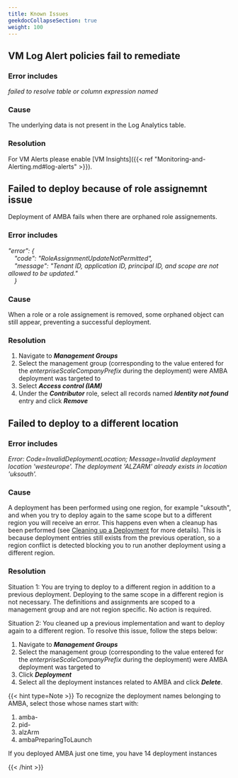 ```yaml
---
title: Known Issues
geekdocCollapseSection: true
weight: 100
---
```


## VM Log Alert policies fail to remediate

### Error includes

*failed to resolve table or column expression named*

### Cause

The underlying data is not present in the Log Analytics table.

### Resolution

For VM Alerts please enable [VM Insights]({{< ref "Monitoring-and-Alerting.md#log-alerts" >}}).

## Failed to deploy because of role assignemnt issue

Deployment of AMBA fails when there are orphaned role assignements.

### Error includes

*"error": { </br>
&emsp;"code": "RoleAssignmentUpdateNotPermitted", </br>
&emsp;"message": "Tenant ID, application ID, principal ID, and scope are not allowed to be updated." </br>
&emsp;}*

### Cause

When a role or a role assignement is removed, some orphaned object can still appear, preventing a successful deployment.

### Resolution

1. Navigate to ***Management Groups***
2. Select the management group (corresponding to the value entered for the *enterpriseScaleCompanyPrefix* during the deployment) were AMBA deployment was targeted to
3. Select ***Access control (IAM)***
4. Under the ***Contributor*** role, select all records named ***Identity not found*** entry and click ***Remove***

## Failed to deploy to a different location

### Error includes

*Error: Code=InvalidDeploymentLocation; Message=Invalid deployment location 'westeurope'. The deployment 'ALZARM' already exists in location 'uksouth'.*

### Cause

A deployment has been performed using one region, for example "uksouth", and when you try to deploy again to the same scope but to a different region you will receive an error. This happens even when a cleanup has been performed (see [Cleaning up a Deployment](../Cleaning-up-a-Deployment) for more details). This is because deployment entries still exists from the previous operation, so a region conflict is detected blocking you to run another deployment using a different region.

### Resolution
Situation 1: You are trying to deploy to a different region in addition to a previous deployment. Deploying to the same scope in a different region is not necessary. The definitions and assignments are scoped to a management group and are not region specific. No action is required.

Situation 2: You cleaned up a previous implementation and want to deploy again to a different region. To resolve this issue, follow the steps below:

1. Navigate to ***Management Groups***
2. Select the management group (corresponding to the value entered for the *enterpriseScaleCompanyPrefix* during the deployment) were AMBA deployment was targeted to
3. Click ***Deployment***
4. Select all the deployment instances related to AMBA and click ***Delete***.

{{< hint type=Note >}}
To recognize the deployment names belonging to AMBA, select those whose names start with:

1. amba-
2. pid-
3. alzArm
4. ambaPreparingToLaunch

If you deployed AMBA just one time, you have 14 deployment instances

{{< /hint >}}
